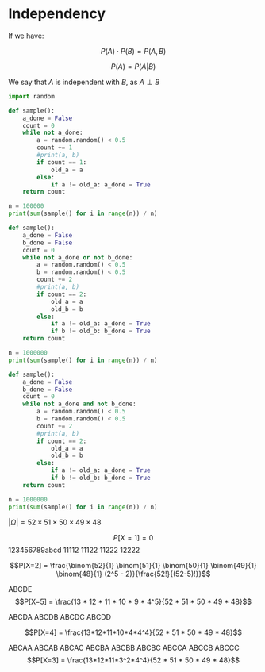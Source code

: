 # Independency

If we have:

$$P(A) \cdot P(B) = P(A,B)$$

$$P(A) = P(A|B)$$

We say that $A$ is independent with $B$, as $A \perp B$


```py
import random

def sample():
    a_done = False
    count = 0
    while not a_done:
        a = random.random() < 0.5
        count += 1
        #print(a, b)
        if count == 1:
            old_a = a
        else:
            if a != old_a: a_done = True
    return count

n = 100000
print(sum(sample() for i in range(n)) / n)
```

```py
def sample():
    a_done = False
    b_done = False
    count = 0
    while not a_done or not b_done:
        a = random.random() < 0.5
        b = random.random() < 0.5
        count += 2
        #print(a, b)
        if count == 2:
            old_a = a
            old_b = b
        else:
            if a != old_a: a_done = True
            if b != old_b: b_done = True
    return count

n = 1000000
print(sum(sample() for i in range(n)) / n)
```

```py
def sample():
    a_done = False
    b_done = False
    count = 0
    while not a_done and not b_done:
        a = random.random() < 0.5
        b = random.random() < 0.5
        count += 2
        #print(a, b)
        if count == 2:
            old_a = a
            old_b = b
        else:
            if a != old_a: a_done = True
            if b != old_b: b_done = True
    return count

n = 1000000
print(sum(sample() for i in range(n)) / n)
```

$|\Omega| = 52 \times 51 \times 50 \times 49 \times 48$

$$P[X=1] = 0$$
123456789abcd
11112
11122
11222
12222


$$P[X=2] = \frac{\binom{52}{1} \binom{51}{1} \binom{50}{1} \binom{49}{1} \binom{48}{1} (2^5 - 2)}{\frac{52!}{(52-5)!}}$$

ABCDE
$$P[X=5] = \frac{13 * 12 * 11 * 10 * 9 * 4^5}{52 * 51 * 50 * 49 * 48}$$

ABCDA
ABCDB
ABCDC
ABCDD

$$P[X=4] = \frac{13*12*11*10*4*4^4}{52 * 51 * 50 * 49 * 48}$$

ABCAA
ABCAB
ABCAC
ABCBA
ABCBB
ABCBC
ABCCA
ABCCB
ABCCC
$$P[X=3] = \frac{13*12*11*3^2*4^4}{52 * 51 * 50 * 49 * 48}$$